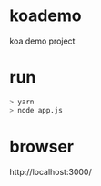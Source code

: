 # koademo
koa demo project

# run
``` bash
> yarn
> node app.js
```

# browser
http://localhost:3000/

